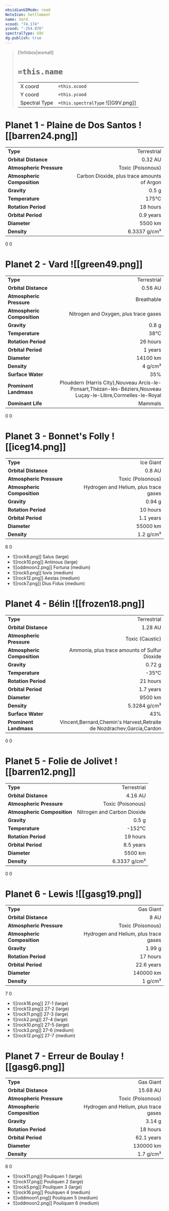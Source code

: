 ```yaml
---
obsidianUIMode: read
NoteIcon: Settlement
name: Vard
xcood: "74.174"
ycood: "-354.976"
spectralType: G9V
dg-publish: true
---
```

> [!infobox|wsmall]
> # `=this.name`
> | | |
> | - | - |
> | X coord | `=this.xcood` |
> | Y coord| `=this.ycood` |
> | Spectral Type | `=this.spectralType` ![[G9V.png]] |

# Planet 1 - Plaine de Dos Santos ![[barren24.png]]
|                             |                           |
| --------------------------- | -------------------------:|
| **Type**                    |             Terrestrial |
| **Orbital Distance**        |   0.32 AU |
| **Atmospheric Pressure**    |       Toxic (Poisonous) |
| **Atmospheric Composition** |      Carbon Dioxide, plus trace amounts of Argon |
| **Gravity**                 |        0.5 g |
| **Temperature**             |    175°C |
| **Rotation Period**         |  18 hours |
| **Orbital Period** | 0.9 years |
| **Diameter**                |      5500 km | 
| **Density**                 |    6.3337 g/cm³ |



0
0



# Planet 2 - Vard ![[green49.png]]
|                             |                           |
| --------------------------- | -------------------------:|
| **Type**                    |             Terrestrial |
| **Orbital Distance**        |   0.56 AU |
| **Atmospheric Pressure**    |       Breathable |
| **Atmospheric Composition** |      Nitrogen and Oxygen, plus trace gases |
| **Gravity**                 |        0.8 g |
| **Temperature**             |    38°C |
| **Rotation Period**         |  26 hours |
| **Orbital Period** | 1 years |
| **Diameter**                |      14100 km | 
| **Density**                 |    4 g/cm³ |
| **Surface Water**           |           35% | 
| **Prominent Landmass**      |         Plouédern (Harris City),Nouveau Arcis-le-Ponsart,Thézan-lès-Béziers,Nouveau Luçay-le-Libre,Cormelles-le-Royal | 
| **Dominant Life**           |         Mammals |



0
0



# Planet 3 - Bonnet's Folly ![[iceg14.png]]
|                             |                           |
| --------------------------- | -------------------------:|
| **Type**                    |             Ice Giant |
| **Orbital Distance**        |   0.8 AU |
| **Atmospheric Pressure**    |       Toxic (Poisonous) |
| **Atmospheric Composition** |      Hydrogen and Helium, plus trace gases |
| **Gravity**                 |        0.94 g |
| **Rotation Period**         |  10 hours |
| **Orbital Period** | 1.1 years |
| **Diameter**                |      55000 km | 
| **Density**                 |    1.2 g/cm³ |



6
0

- ![[rock8.png]] Salus (large)
- ![[rock10.png]] Antinous (large)
- ![[oddmoon2.png]] Fortuna (medium)
- ![[rock5.png]] Iovis (medium)
- ![[rock12.png]] Aestas (medium)
- ![[rock7.png]] Dius Fidus (medium)


# Planet 4 - Bélin ![[frozen18.png]]
|                             |                           |
| --------------------------- | -------------------------:|
| **Type**                    |             Terrestrial |
| **Orbital Distance**        |   1.28 AU |
| **Atmospheric Pressure**    |       Toxic (Caustic) |
| **Atmospheric Composition** |      Ammonia, plus trace amounts of Sulfur Dioxide |
| **Gravity**                 |        0.72 g |
| **Temperature**             |    -35°C |
| **Rotation Period**         |  21 hours |
| **Orbital Period** | 1.7 years |
| **Diameter**                |      9500 km | 
| **Density**                 |    5.3284 g/cm³ |
| **Surface Water**           |           43% | 
| **Prominent Landmass**      |         Vincent,Bernard,Chemin's Harvest,Retraite de Nozdrachev,Garcia,Cardon | 



0
0



# Planet 5 - Folie de Jolivet ![[barren12.png]]
|                             |                           |
| --------------------------- | -------------------------:|
| **Type**                    |             Terrestrial |
| **Orbital Distance**        |   4.16 AU |
| **Atmospheric Pressure**    |       Toxic (Poisonous) |
| **Atmospheric Composition** |      Nitrogen and Carbon Dioxide |
| **Gravity**                 |        0.5 g |
| **Temperature**             |    -152°C |
| **Rotation Period**         |  19 hours |
| **Orbital Period** | 8.5 years |
| **Diameter**                |      5500 km | 
| **Density**                 |    6.3337 g/cm³ |



0
0



# Planet 6 - Lewis ![[gasg19.png]]
|                             |                           |
| --------------------------- | -------------------------:|
| **Type**                    |             Gas Giant |
| **Orbital Distance**        |   8 AU |
| **Atmospheric Pressure**    |       Toxic (Poisonous) |
| **Atmospheric Composition** |      Hydrogen and Helium, plus trace gases |
| **Gravity**                 |        1.99 g |
| **Rotation Period**         |  17 hours |
| **Orbital Period** | 22.6 years |
| **Diameter**                |      140000 km | 
| **Density**                 |    1 g/cm³ |



7
0

- ![[rock16.png]] 27-1 (large)
- ![[rock13.png]] 27-2 (large)
- ![[rock11.png]] 27-3 (large)
- ![[rock2.png]] 27-4 (large)
- ![[rock10.png]] 27-5 (large)
- ![[rock3.png]] 27-6 (medium)
- ![[rock12.png]] 27-7 (medium)


# Planet 7 - Erreur de Boulay ![[gasg6.png]]
|                             |                           |
| --------------------------- | -------------------------:|
| **Type**                    |             Gas Giant |
| **Orbital Distance**        |   15.68 AU |
| **Atmospheric Pressure**    |       Toxic (Poisonous) |
| **Atmospheric Composition** |      Hydrogen and Helium, plus trace gases |
| **Gravity**                 |        3.14 g |
| **Rotation Period**         |  18 hours |
| **Orbital Period** | 62.1 years |
| **Diameter**                |      130000 km | 
| **Density**                 |    1.7 g/cm³ |



6
0

- ![[rock11.png]] Pouliquen 1 (large)
- ![[rock17.png]] Pouliquen 2 (large)
- ![[rock5.png]] Pouliquen 3 (large)
- ![[rock16.png]] Pouliquen 4 (medium)
- ![[oddmoon1.png]] Pouliquen 5 (medium)
- ![[oddmoon2.png]] Pouliquen 6 (medium)


